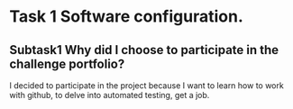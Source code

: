 <h1>Task 1 Software configuration.</h1>
<h2>Subtask1 Why did I choose to participate in the challenge portfolio?</h2>
I decided to participate in the project because I want to learn how to work with github, to delve into automated testing, get a job.

